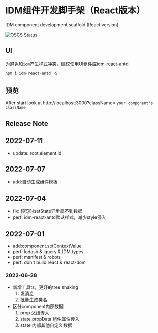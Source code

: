 # IDM组件开发脚手架（React版本）
IDM component development scaffold (React version)

[![OSCS Status](https://www.oscs1024.com/platform/badge/web-csq/idm-module-react.svg?size=small)](https://www.oscs1024.com/project/web-csq/idm-module-react?ref=badge_small)

## UI
为避免和`idm`产生样式冲突，建议使用UI组件库[idm-react-antd](https://github.com/web-csq/idm-react-antd/tree/idm-react-antd)
```js
npm i idm-react-antd -S
```

## 预览
After start look at http://localhost:3000?className= `your component's className`

## Release Note

## 2022-07-11
- update: root.element.id

## 2022-07-07
- add:自动生成组件模板

## 2022-07-04
- fix: 预览时setState异步拿不到数据
- perf: idm-react-antd默认样式，减少style侵入

## 2022-07-01
- add:component.setContextValue
- perf: lodash & jquery & IDM.types
- perf: manifest & robots
- perf: don't build react & react-dom

### 2022-06-28
- 新增工具ts，更好的tree shaking
    1. 发消息
    2. 批量生成类名
- 区分component内部数据
    1. prop 父级传入
    2. state.propData 组件属性传入
    3. state 内部其他自定义数据

